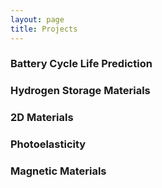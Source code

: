 ```yaml
---
layout: page
title: Projects
---
```

### Battery Cycle Life Prediction
### Hydrogen Storage Materials
### 2D Materials
### Photoelasticity
### Magnetic Materials
